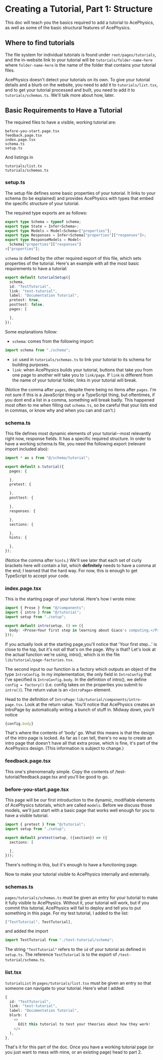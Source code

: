 # Creating a Tutorial, Part 1: Structure
This doc will teach you the basics required to add a tutorial to AcePhysics, as well as some of the basic structural features of AcePhysics.

## Where to find tutorials

The file system for individual tutorials is found under `root/pages/tutorials`, and the in-website link to your tutorial will be `tutorials/folder-name-here` where `folder-name-here` is the name of the folder that contains your tutorial files.

AcePhysics doesn't detect your tutorials on its own. To give your tutorial details and a blurb on the website, you need to add it to `tutorials/list.tsx`, and to get your tutorial processed and built, you need to add it to `tutorials/schemas.ts`. We'll talk more about how, later.

## Basic Requirements to Have a Tutorial

The required files to have a visible, working tutorial are:
```
before-you-start.page.tsx
feedback.page.tsx
index.page.tsx
schema.ts
setup.ts
```
And listings in
```
tutorials/list.tx
tutorials/schemas.ts
```

### setup.ts

The setup file defines some basic properties of your tutorial. It links to your schema (to be explained) and provides AcePhysics with types that embed the specific structure of your tutorial.

The required type exports are as follows:

```ts
export type Schema = typeof schema;
export type State = Infer<Schema>;
export type Models = Model<Schema>["properties"];
export type Responses = Infer<Schema["properties"]["responses"]>;
export type ResponseModels = Model<
  Schema["properties"]["responses"]
>["properties"];
```

`schema` is defined by the other required export of this file, which sets properties of the tutorial. Here's an example with all the most basic requirements to have a tutorial:

```ts
export default tutorialSetup({
  schema,
  id: "TestTutorial",
  link: "test-tutorial",
  label: "Documentation Tutorial",
  pretest: true,
  posttest: false,
  pages: [

  ],
});
```
Some explanations follow:
- `schema`: comes from the following import:
```ts
import schema from "./schema";
```
- `id`: used in `tutorials/schemas.ts` to link your tutorial to its schema for building purposes.
- `link`: when AcePhysics builds your tutorial, buttons that take you from one page to another will take you to `link/page`. If `link` is different from the name of your tutorial folder, links in your tutorial will break.

(Notice the comma after `pages`, despite there being no items after `pages`. I'm not sure if this is a JavaScript thing or a TypeScript thing, but oftentimes, if you dont end a list in a comma, something will break badly. This happened most often to me when filling out `schema.ts`, so be careful that your lists end in commas, or know why and when you can and can't.)

### schema.ts

This file defines most dynamic elements of your tutorial--most relevantly right now, response fields. It has a specific required structure. In order to have a working schema.ts file, you need the following export (relevant import included also):

```ts
import * as s from "@/schema/tutorial";

export default s.tutorial({
  pages: {

  },
  pretest: {

  },
  posttest: {

  },
  responses: {

  },
  sections: {

  },
  hints: {

  },
});
```

(Notice the comma after `hints`.) We'll see later that each set of curly brackets here will contain a list, which **definitely** needs to have a comma at the end; I learned that the hard way. For now, this is enough to get TypeScript to accept your code.

### index.page.tsx
This is the starting page of your tutorial. Here's how I wrote mine:

```ts
import { Prose } from "@/components";
import { intro } from "@/tutorial";
import setup from "./setup";

export default intro(setup, () => ({
  body: <Prose>Your first step in learning about Giaco's computing.</Prose>,
}));
```

If you actually look at the starting page,you'll notice that 'Your first step...' is close to the top, but it's not *all* that's on the page. Why is that? Let's look at the actual function we're using, intro(), which is in the file `lib/tutorial/page-factories.tsx`.

The second input to our function is a factory which outputs an object of the type `IntroConfig`. In my implementation, the only field in `IntroConfig` that I've specified is `IntroConfig.body`. In the definition of intro(), we define `config = factory()` (i.e. config takes on the properties you submit to `intro()`). The return value is an `<IntroPage>` element.

Head to the definition of `IntroPage`: `lib/tutorial/components/intro-page.tsx`. Look at the return value. You'll notice that AcePhysics creates an IntroPage by automatically writing a bunch of stuff in. Midway down, you'll notice

```ts
{config.body}
```

That's where the contents of 'body' go. What this means is that the design of the intro page is locked. As far as I can tell, there's no way to create an intro page that doesn't have all that extra prose, which is fine, it's part of the AcePhysics design. (This information is subject to change.)

### feedback.page.tsx

This one's phenomenally simple. Copy the contents of /test-tutorial/feedback.page.tsx and you'll be good to go.

### before-you-start.page.tsx

This page will be our first introduction to the dynamic, modifiable elements of AcePhysics tutorials, which are called `models`. Before we  discuss those models, we'll just start with a basic page that works well enough for you to have a visible tutorial.

```ts
import { pretest } from "@/tutorial";
import setup from "./setup";

export default pretest(setup, ({section}) => ({
  sections: [

  ],
}));
```

There's nothing in this, but it's enough to have a functioning page.

Now to make your tutorial visible to AcePhysics internally and externally.

### schemas.ts

`pages/tutorials/schemas.ts` must be given an entry for your tutorial to make it fully visible to AcePhysics. Without it, your tutorial will work, but if you commit this tutorial, AcePhysics will fail to deploy and tell you to put something in this page. For my test tutorial, I added to the list:

```ts
["TestTutorial", TestTutorial],
```
and added the import
```ts
import TestTutorial from "./test-tutorial/schema";
```

The string `"TestTutorial"` refers to the `id` of your tutorial as defined in `setup.ts`. The reference `TestTutorial` is to the export of `/test-tutorial/schema.ts`.

### list.tsx

`tutorialList` in `pages/tutorials/list.tsx` must be given an entry so that someone can navigate to your tutorial.  Here's what I added:

```ts
{
  id: "TestTutorial",
  link: "test-tutorial",
  label: "Documentation Tutorial",
  blurb: (
    <>
      Edit this tutorial to test your theories about how they work!
    </>
  ),
},
```

That's it for this part of the doc. Once you have a working tutorial page (or you just want to mess with mine, or an existing page) head to part 2.
